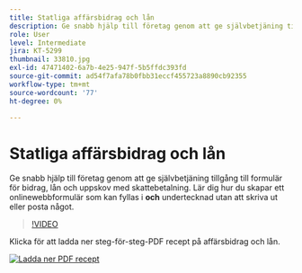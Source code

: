 ```yaml
---
title: Statliga affärsbidrag och lån
description: Ge snabb hjälp till företag genom att ge självbetjäning tillgång till formulär för ansökningar om bidrag, lån och uppskov med skattebetalning
role: User
level: Intermediate
jira: KT-5299
thumbnail: 33810.jpg
exl-id: 47471402-6a7b-4e25-947f-5b5ffdc393fd
source-git-commit: ad54f7afa78b0fbb31eccf455723a8890cb92355
workflow-type: tm+mt
source-wordcount: '77'
ht-degree: 0%

---
```


# Statliga affärsbidrag och lån

Ge snabb hjälp till företag genom att ge självbetjäning tillgång till formulär för bidrag, lån och uppskov med skattebetalning. Lär dig hur du skapar ett onlinewebbformulär som kan fyllas i **och** undertecknad utan att skriva ut eller posta något.

>[!VIDEO](https://video.tv.adobe.com/v/33810?quality=12&learn=on&hidetitle=true)

Klicka för att ladda ner steg-för-steg-PDF recept på affärsbidrag och lån.

[![Ladda ner PDF recept](../assets/acrobat_PDF_96.png)](../assets/UseCaseRecipe-EN-CreatingWebForms.pdf)
